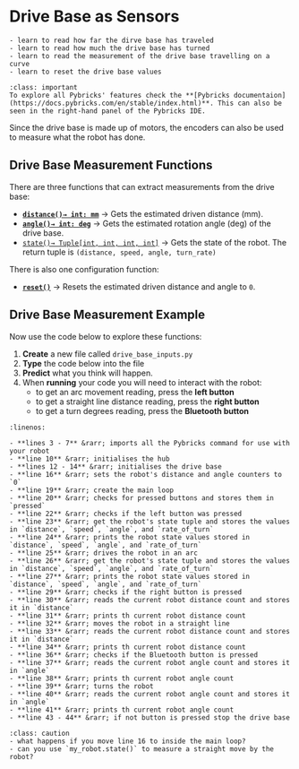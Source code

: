 # Drive Base as Sensors

```{topic} In this lesson you will:
- learn to read how far the dirve base has traveled
- learn to read how much the drive base has turned
- learn to read the measurement of the drive base travelling on a curve
- learn to reset the drive base values
```

```{admonition} Pybrick Documentation
:class: important
To explore all Pybricks' features check the **[Pybricks documentaion](https://docs.pybricks.com/en/stable/index.html)**. This can also be seen in the right-hand panel of the Pybricks IDE.
```

Since the drive base is made up of motors, the encoders can also be used to measure what the robot has done.

## Drive Base Measurement Functions

There are three functions that can extract measurements from the drive base:

- **[`distance()→ int: mm`](https://docs.pybricks.com/en/stable/robotics.html#pybricks.robotics.DriveBase.distance)** &rarr; Gets the estimated driven distance (mm).
- **[`angle()→ int: deg`](https://docs.pybricks.com/en/stable/robotics.html#pybricks.robotics.DriveBase.angle)** &rarr; Gets the estimated rotation angle (deg) of the drive base.
- [`state()→ Tuple[int, int, int, int]`](https://docs.pybricks.com/en/stable/robotics.html#pybricks.robotics.DriveBase.state) &rarr; Gets the state of the robot. The return tuple is `(distance, speed, angle, turn_rate)`

There is also one configuration function:

- **[`reset()`](https://docs.pybricks.com/en/stable/robotics.html#pybricks.robotics.DriveBase.reset)** &rarr; Resets the estimated driven distance and angle to `0`.

## Drive Base Measurement Example

Now use the code below to explore these functions:

1. **Create** a new file called `drive_base_inputs.py`
2. **Type** the code below into the file
3. **Predict** what you think will happen.
4. When **running** your code you will need to interact with the robot:
    - to get an arc movement reading, press the **left button**
    - to get a straight line distance reading, press the **right button**
    - to get a turn degrees reading, press the **Bluetooth button**

```{literalinclude} ./python_files/drive_base_input.py
:linenos:
```

```{admonition} Investigate
- **lines 3 - 7** &rarr; imports all the Pybricks command for use with your robot
- **line 10** &rarr; initialises the hub
- **lines 12 - 14** &rarr; initialises the drive base
- **line 16** &rarr; sets the robot's distance and angle counters to `0`
- **line 19** &rarr; create the main loop
- **line 20** &rarr; checks for pressed buttons and stores them in `pressed`
- **line 22** &rarr; checks if the left button was pressed
- **line 23** &rarr; get the robot's state tuple and stores the values in `distance`, `speed`, `angle`, and `rate_of_turn`
- **line 24** &rarr; prints the robot state values stored in `distance`, `speed`, `angle`, and `rate_of_turn`
- **line 25** &rarr; drives the robot in an arc
- **line 26** &rarr; get the robot's state tuple and stores the values in `distance`, `speed`, `angle`, and `rate_of_turn`
- **line 27** &rarr; prints the robot state values stored in `distance`, `speed`, `angle`, and `rate_of_turn`
- **line 29** &rarr; checks if the right button is pressed
- **line 30** &rarr; reads the current robot distance count and stores it in `distance`
- **line 31** &rarr; prints th current robot distance count
- **line 32** &rarr; moves the robot in a straight line
- **line 33** &rarr; reads the current robot distance count and stores it in `distance`
- **line 34** &rarr; prints th current robot distance count
- **line 36** &rarr; checks if the Bluetooth button is pressed
- **line 37** &rarr; reads the current robot angle count and stores it in `angle`
- **line 38** &rarr; prints th current robot angle count
- **line 39** &rarr; turns the robot
- **line 40** &rarr; reads the current robot angle count and stores it in `angle`
- **line 41** &rarr; prints th current robot angle count
- **line 43 - 44** &rarr; if not button is pressed stop the drive base
```

```{admonition} Modify
:class: caution
- what happens if you move line 16 to inside the main loop?
- can you use `my_robot.state()` to measure a straight move by the robot?
```
